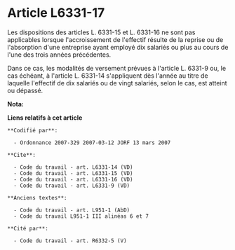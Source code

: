 # Article L6331-17

Les dispositions des articles L. 6331-15 et L. 6331-16 ne sont pas applicables lorsque l'accroissement de l'effectif résulte
de la reprise ou de l'absorption d'une entreprise ayant employé dix salariés ou plus au cours de l'une des trois années
précédentes.

Dans ce cas, les modalités de versement prévues à l'article L. 6331-9 ou, le cas échéant, à l'article L. 6331-14 s'appliquent
dès l'année au titre de laquelle l'effectif de dix salariés ou de vingt salariés, selon le cas, est atteint ou dépassé.

**Nota:**



**Liens relatifs à cet article**

	**Codifié par**:

	  - Ordonnance 2007-329 2007-03-12 JORF 13 mars 2007

	**Cite**:

	  - Code du travail - art. L6331-14 (VD)
	  - Code du travail - art. L6331-15 (VD)
	  - Code du travail - art. L6331-16 (VD)
	  - Code du travail - art. L6331-9 (VD)

	**Anciens textes**:

	  - Code du travail - art. L951-1 (AbD)
	  - Code du travail L951-1 III alinéas 6 et 7

	**Cité par**:

	  - Code du travail - art. R6332-5 (V)

